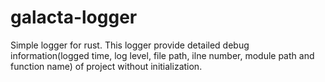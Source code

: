 # galacta-logger
Simple logger for rust. This logger provide detailed debug information(logged time, log level, file path, ilne number, module path and function name) of project without initialization.
